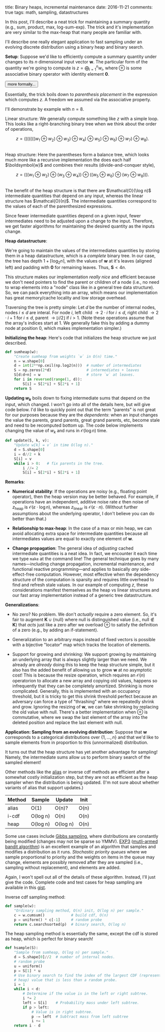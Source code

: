 title: Binary heaps, incremental maintenance
date: 2016-11-21
comments: true
tags: math, sampling, datastructures


In this post, I'll describe a neat trick for maintaining a summary quantity
(e.g., sum, product, max, log-sum-exp). The trick and it's implementation are
very similar to the max-heap that many people are familiar with.

I'll describe one really elegant application to fast sampling under an evolving
discrete distribution using a binary heap and binary search.


**Setup**: Suppose we'd like to efficiently compute a summary quantity under
changes to its $n$ dimensional input vector $\boldsymbol{w}$. The particular
form of the quantity we're going to compute is $z = \bigoplus_{i=1}^n w_i$,
where $\oplus$ is some associative binary operator with identity element
$\boldsymbol{0}$.

<button class="toggle-button" onclick="toggle('#operator-mathy');">more formally...</button>
<div id="operator-mathy" class="derivation" style="display:none">

* $\boldsymbol{w} \in \boldsymbol{K}^n$

* $\oplus: \boldsymbol{K} \times \boldsymbol{K} \mapsto \boldsymbol{K}$.

* Associative: $(a \oplus b) \oplus c = a \oplus (b \oplus c)$ for all $a,b,c
  \in \boldsymbol{K}$.

* Identity element: $\boldsymbol{0} \in \boldsymbol{K}$ such that $k \oplus
  \boldsymbol{0} = \boldsymbol{0} \oplus k = k$, for all $k \in \boldsymbol{K}$.

</div>

Essentially, the trick boils down to *parenthesis placement* in the expression
which computes $z$. A freedom we assumed via the associative property.

I'll demonstrate by example with $n=8$.

Linear structure: We generally compute something like $z$ with a simple
loop. This looks like a right-branching binary tree when we think about the
order of operations,

$$
z = (((((((w_1 \oplus w_2) \oplus w_3) \oplus w_4) \oplus w_5) \oplus w_6) \oplus w_7) \oplus w_8).
$$

<br/>
Heap structure: Here the parentheses form a balance tree, which looks much more
like a recursive implementation the does each half $\boldsymbol{w}$ and combines
their results (divide-and-conquer style),

$$
z = (((w_1 \oplus w_2) \oplus (w_3 \oplus w_4)) \oplus ((w_5 \oplus w_6) \oplus (w_7 \oplus w_8))).
$$

<br/>
The benefit of the heap structure is that there are $\mathcal{O}(\log n)$
intermediate quantities that depend on any input, whereas the linear structure
has $\mathcal{O}(n)$. The intermediate quantities correspond to the values of each of the
parenthesized expressions.

Since fewer intermediate quantities depend on a given input, fewer intermediates
need to be adjusted upon a change to the input. Therefore, we get faster
algorithms for maintaining the desired quantity as the inputs change.

**Heap datastructure**:

We're going to maintain the values of the intermediates quantities by storing
them in a heap datastructure, which is a *complete* binary tree. In our case,
the tree has depth $1 + \lceil \log_2 n \rceil$, with the values of
$\boldsymbol{w}$ at it's leaves (aligned left) and padding with $\boldsymbol{0}$
for remaining leaves. Thus, $\boldsymbol{S} < 4 n$.

This structure makes our implementation *really nice* and efficient because we
don't need pointers to find the parent or children of a node (i.e., no need to
wrap elements into a "node" class like in a general tree data structure). So, we
can pack everything into an array, which means our implementation has great
memory/cache locality and low storage overhead.

Traversing the tree is pretty simple: Let $d$ be the number of internal nodes,
nodes $i \le d$ are interal. For node $i$, left child $\rightarrow {2 \cdot i}$
for $i \le d,$ right child $\rightarrow {2 \cdot i + 1}$ for $i \le d,$ parent
$\rightarrow \lfloor i / 2 \rfloor$ if $i > 1.$ (Note these operations assume
that the array's indices start at $1$. We generally fake this by adding a dummy
node at position $0$, which makes implementation simpler.)

**Initializing the heap**: Here's code that initializes the heap structure we
  just described.

```python
def sumheap(w):
    "Create sumheap from weights `w` in O(n) time."
    n = w.shape[0]
    d = int(2**np.ceil(np.log2(n)))  # number of intermediates
    S = np.zeros(2*d)                # intermediates + leaves
    S[d:d+n] = w                     # store `w` at leaves.
    for i in reversed(range(1, d)):
        S[i] = S[2*i] + S[2*i + 1]
    return S
```


**Updating $w_k$** boils down to fixing intermediate sums that depend on the
  input, which changed. I won't go into all of the details here, but will give
  code below. I'd like to quickly point out that the term "parents" is not great
  for our purposes because they are the *dependents*: when an input changes the
  value the parents, grand parents, great grand parents, etc, become stale and
  need to be recomputed bottom up. The code below implements changing the value
  of $w_k$ and runs in $\mathcal{O}(\log n)$ time.


```python
def update(S, k, v):
    "Update w[k] = v` in time O(log n)."
    d = S.shape[0]
    i = d//2 + k
    S[i] = v
    while i > 0:   # fix parents in the tree.
        i //= 2
        S[i] = S[2*i] + S[2*i + 1]
```



**Remarks**:

 * **Numerical stability**: If the operations are noisy (e.g., floating point
   operator), then the heap version may be better behaved. For example, if
   operations have an independent, additive noise rate $\varepsilon$ then noise
   of $z_{\text{heap}}$ is $\mathcal{O}(\varepsilon \cdot \log n)$, whereas
   $z_{\text{linear}}$ is $\mathcal{O}(\varepsilon \cdot n)$. (Without further
   assumptions about the underlying operator, I don't believe you can do better
   than that.)

 * **Relationship to max-heap**: In the case of a max or min heap, we can avoid
   allocating extra space for intermediate quantities because all intermediates
   values are equal to exactly one element of $\boldsymbol{w}$.

 * **Change propagation**: The general idea of *adjusting* cached intermediate
   quantities is a neat idea. In fact, we encounter it each time we type
   ``make`` at the command line! The general technique goes by many
   names&mdash;including change propagation, incremental maintenance, and
   functional reactive programming&mdash;and applies to basically *any*
   side-effect-free computation. However, most effective when the dependency
   structure of the computation is sparsity and requires little overhead to find
   and refresh stale values. In our example of computing $z$, these
   considerations manifest themselves as the heap vs linear structures and our
   fast array implementation instead of a generic tree datastructure.


**Generalizations**:

 * No zero? No problem. We don't *actually* require a zero element. So, it's
   fair to augment $\boldsymbol{K} \cup \{ \textsf{null} \}$ where
   $\textsf{null}$ is distinguished value (i.e., $\textsf{null} \notin
   \boldsymbol{K}$) that *acts* just like a zero after we overload $\oplus$ to
   satisfy the definition of a zero (e.g., by adding an if-statement).

 * Generalization to an arbitrary maps instead of fixed vectors is possible with
   a bijective "locator" map which tracks the location of elements.

 * Support for growing and shrinking: We support growing by maintaining an
   underlying array that is always slightly larger than we need. We already are
   *already* doing this to keep the heap structure simple, but it also has the
   added benefit of allowing us to grow $\boldsymbol{w}$ at no asymptotic cost!
   This is because the resize operation, which requires an $\mathcal{O}(n)$
   operatorion to allocate a new array and copying old values, happens so
   infrequently that they can be completely amortized. Shrinking is more
   complicated. Generally, this is implemented with an occupancy threshold, but
   it is tricky to get this shrink threshold perfect because an adversary can
   force a type of "thrashing" where we repeatedly shrink and grow. Ignoring the
   resizing of $\boldsymbol{w}$, we can fake shrinking by replacing the old
   value with $\textsf{null}$. There's a better implementation when $\oplus$ is
   commutative, where we swap the last element of the array into the deleted
   position and replace the last element with $\textsf{null}$.


**Application: Sampling from an evolving distribution**: Suppose that
  $\boldsymbol{w}$ corresponds to a categorical distributions over $\{1, \ldots,
  n\}$ and that we'd like to sample elements from in proportion to this
  (unnormalized) distribution.

  It turns out that the heap structure has yet another advantage for sampling!
  Namely, the intermediate sums allow us to perform binary search of the sampled
  element!

  Other methods like the [alias](http://www.keithschwarz.com/darts-dice-coins/)
  or inverse cdf methods are efficient after a somewhat costly initialization
  step, but they are not as efficient as the heap sampler when the distribution
  is being updated. (I'm not sure about whether variants of alias that support
  updates.)

<center>

  | Method |  Sample  |  Update  | Init |
  | ------ | -------- | -------- | ---- |
  |  alias |   O(1)   |  O(n)?   | O(n) |
  |  i-cdf | O(log n) |  O(n)    | O(n) |
  |  heap  | O(log n) | O(log n) | O(n) |

</center>


Some use cases include
[Gibbs sampling](https://en.wikipedia.org/wiki/Gibbs_sampling), where
distributions are constantly being modified (changes may not be sparse so
YMMV). [EXP3](https://jeremykun.com/2013/11/08/adversarial-bandits-and-the-exp3-algorithm/)
([mutli-armed bandit algorithm](https://en.wikipedia.org/wiki/Multi-armed_bandit))
is an excellent example of an algorithm that samples and modifies a distribution
as it runs. *Stochastic priority queues* where we sample proportional to
priority and the weights on items in the queue may change, elements are possibly
removed after they are sampled (i.e., sampling without replacement), and
elements are added.

Again, I won't spell out all of the details of these algorithm. Instead, I'll
just give the code. Complete code and test cases for heap sampling are available
in this
[gist](https://gist.github.com/timvieira/da31b56436045a3122f5adf5aafec515).


Inverse cdf sampling method:

```python
def sample(w):
    "Ordinary sampling method, O(n) init, O(log n) per sample."
    c = w.cumsum()            # build cdf, O(n)
    p = uniform() * c[-1]     # random probe
    return c.searchsorted(p)  # binary search, O(log n)
```

The heap sampling method is essentially the same, except the cdf is stored as
heap, which is perfect for binary search!

```python
def hsample(S):
    "Sample from sumheap, O(log n) per sample."
    d = S.shape[0]//2  # number of internal nodes.
    # random probe
    u = uniform()
    p = S[1] * u
    # Use binary search to find the index of the largest CDF (represented as a
    # heap) value that is less than a random probe.
    i = 1
    while i < d:
        # Determine if the value is in the left or right subtree.
        i *= 2
        left = S[i]    # Probability mass under left subtree.
        if p > left:
            # Value is in right subtree.
            p -= left  # Subtract mass from left subtree
            i += 1
    return i - d
```
